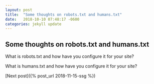 ```yaml
---
layout: post
title:  "Some thoughts on robots.txt and humans.txt"
date:   2018-10-10 07:48:17 -0600
categories: jekyll update
---
```


<h2>Some thoughts on robots.txt and humans.txt</h2>
What is robots.txt and how have you configure it for your site?

What is humans.txt and how have you configure it for your site?

[Next post]({% post_url 2018-11-15-ssg %})